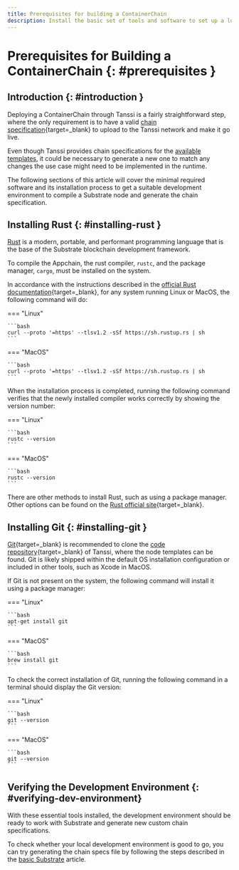 ```yaml
---
title: Prerequisites for building a ContainerChain
description: Install the basic set of tools and software to set up a local development environment and be able to compile, run, and test your ContainerChain.
---
```


# Prerequisites for Building a ContainerChain {: #prerequisites }

## Introduction {: #introduction }

Deploying a ContainerChain through Tanssi is a fairly straightforward step, where the only requirement is to have a valid [chain specification](https://docs.substrate.io/build/chain-spec/){target=_blank} to upload to the Tanssi network and make it go live.

Even though Tanssi provides chain specifications for the [available templates](/learn/tanssi/included-templates), it could be necessary to generate a new one to match any changes the use case might need to be implemented in the runtime.

The following sections of this article will cover the minimal required software and its installation process to get a suitable development environment to compile a Substrate node and generate the chain specification.

## Installing Rust {: #installing-rust }

[Rust](/learn/framework/overview/#rust-programming-language) is a modern, portable, and performant programming language that is the base of the Substrate blockchain development framework.  

To compile the Appchain, the rust compiler, `rustc`, and the package manager, `cargo`, must be installed on the system.

In accordance with the instructions described in the [official Rust documentation](https://www.rust-lang.org/tools/install){target=_blank}, for any system running Linux or MacOS, the following command will do:

=== "Linux"

    ```bash
    curl --proto '=https' --tlsv1.2 -sSf https://sh.rustup.rs | sh
    ```

=== "MacOS"

    ```bash
    curl --proto '=https' --tlsv1.2 -sSf https://sh.rustup.rs | sh
    ```

When the installation process is completed, running the following command verifies that the newly installed compiler works correctly by showing the version number:

=== "Linux"

    ```bash
    rustc --version
    ```

=== "MacOS"

    ```bash
    rustc --version
    ```

There are other methods to install Rust, such as using a package manager. Other options can be found on the [Rust official site](https://forge.rust-lang.org/infra/other-installation-methods.html){target=_blank}.

## Installing Git {: #installing-git }

[Git](https://git-scm.com/){target=_blank} is recommended to clone the [code repository](https://github.com/moondance-labs/tanssi){target=_blank} of Tanssi, where the node templates can be found. Git is likely shipped within the default OS installation configuration or included in other tools, such as Xcode in MacOS.

If Git is not present on the system, the following command will install it using a package manager:

=== "Linux"

    ```bash
    apt-get install git
    ```

=== "MacOS"

    ```bash
    brew install git
    ```     

To check the correct installation of Git, running the following command in a terminal should display the Git version:

=== "Linux"

    ```bash
    git --version
    ```

=== "MacOS"

    ```bash
    git --version
    ```

## Verifying the Development Environment {: #verifying-dev-environment}

With these essential tools installed, the development environment should be ready to work with Substrate and generate new custom chain specifications.

To check whether your local development environment is good to go, you can try generating the chain specs file by following the steps described in the [basic Substrate](/builders/build/substrate#generating-the-chain-spec) article.
